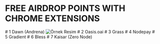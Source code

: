 <h1>FREE AIRDROP POINTS WITH CHROME EXTENSIONS</h1>
# 1 Dawn (Andrena)
<img src="ornek.jpg" alt="Örnek Resim"/>
# 2 Oasis.oai
# 3 Grass
# 4 Nodepay
# 5 Gradient
# 6 Bless
# 7 Kaisar (Zero Node)
